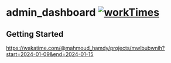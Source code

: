 # admin_dashboard [![workTimes](https://wakatime.com/badge/user/018c9017-daf8-45c1-be71-8b16fd238022/project/018d09de-a6af-483f-b8c8-b740a411992b.svg)](https://wakatime.com/badge/user/018c9017-daf8-45c1-be71-8b16fd238022/project/018d09de-a6af-483f-b8c8-b740a411992b)

## Getting Started
https://wakatime.com/@mahmoud_hamdy/projects/mwlbubwnih?start=2024-01-09&end=2024-01-15
